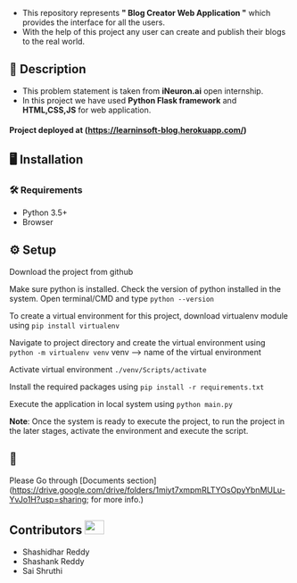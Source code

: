

[comment]: <> (## :running: :walking: :dancer: Blog.Creator)

[comment]: <> (![pose_with_action]&#40;https://user-images.githubusercontent.com/62059604/99776776-5db0de00-2b37-11eb-97e7-b39f53f2d703.gif&#41;)

[comment]: <> (![Untitled design &#40;4&#41;]&#40;https://user-images.githubusercontent.com/62059604/99800421-5818bf80-2b5a-11eb-83ad-c0fe6a2d48be.png&#41;)

[comment]: <> (![Untitled design &#40;5&#41;]&#40;https://user-images.githubusercontent.com/62059604/99800592-9e6e1e80-2b5a-11eb-8f70-4796dd0ee36a.png&#41;)

- This repository represents **" Blog Creator Web Application "** which provides the interface for all the users.
- With the help of this project any user can create and publish their blogs to the real world.


## 📝 Description
- This problem statement is taken from **iNeuron.ai** open internship.  
- In this project we have used **Python Flask framework** and **HTML,CSS,JS** for web application.

#### Project deployed at (https://learninsoft-blog.herokuapp.com/)

## :desktop_computer:	Installation

### :hammer_and_wrench: Requirements
* Python 3.5+
* Browser

## :gear: Setup
Download the project from github

Make sure python is installed. Check the version of python installed in the system.
Open terminal/CMD and type `python --version`

To create a virtual environment for this project, download virtualenv module using 
`pip install virtualenv`

Navigate to project directory and create the virtual environment using
`python -m virtualenv venv`
venv --> name of the virtual environment

Activate virtual environment
`./venv/Scripts/activate`

Install the required packages using 
`pip install -r requirements.txt`

Execute the application in local system using 
`python main.py`

**Note**: Once the system is ready to execute the project, to run the project in the later stages, activate the environment and execute the script. 


## :book: 
Please Go through [Documents section]&#40;https://drive.google.com/drive/folders/1miyt7xmpmRLTYOsOpyYbnMULu-YvJo1H?usp=sharing; for more info.)


## Contributors <img src="https://raw.githubusercontent.com/TheDudeThatCode/TheDudeThatCode/master/Assets/Developer.gif" width=35 height=25> 
- Shashidhar Reddy
- Shashank Reddy
- Sai Shruthi

